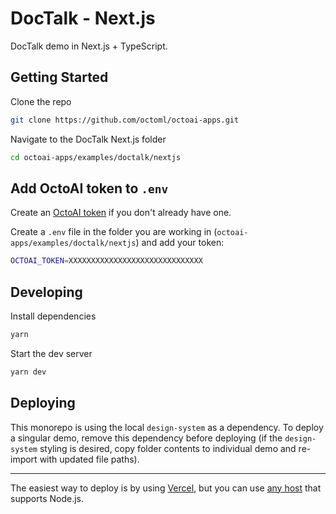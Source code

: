 # DocTalk - Next.js

DocTalk demo in Next.js + TypeScript.

## Getting Started

Clone the repo

```bash
git clone https://github.com/octoml/octoai-apps.git
```

Navigate to the DocTalk Next.js folder

```bash
cd octoai-apps/examples/doctalk/nextjs
```

## Add OctoAI token to `.env`

Create an [OctoAI token](https://octo.ai/docs/getting-started/how-to-create-octoai-api-token/) if you don't already have one.

Create a `.env` file in the folder you are working in (`octoai-apps/examples/doctalk/nextjs`) and add your token:

```bash
OCTOAI_TOKEN=XXXXXXXXXXXXXXXXXXXXXXXXXXXXXX
```

## Developing

Install dependencies

```bash
yarn
```

Start the dev server

```bash
yarn dev
```

## Deploying

This monorepo is using the local `design-system` as a dependency. To deploy a singular demo, remove this dependency before deploying (if the `design-system` styling is desired, copy folder contents to individual demo and re-import with updated file paths).

<hr />

The easiest way to deploy is by using [Vercel](https://vercel.com/docs/frameworks/nextjs), but you can use [any host](https://nextjs.org/docs/app/building-your-application/deploying#self-hosting) that supports Node.js.
